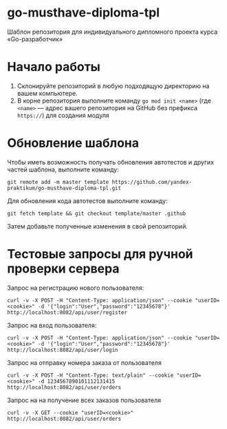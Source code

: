 # go-musthave-diploma-tpl

Шаблон репозитория для индивидуального дипломного проекта курса «Go-разработчик»

# Начало работы

1. Склонируйте репозиторий в любую подходящую директорию на вашем компьютере.
2. В корне репозитория выполните команду `go mod init <name>` (где `<name>` — адрес вашего репозитория на GitHub без
   префикса `https://`) для создания модуля

# Обновление шаблона

Чтобы иметь возможность получать обновления автотестов и других частей шаблона, выполните команду:

```
git remote add -m master template https://github.com/yandex-praktikum/go-musthave-diploma-tpl.git
```

Для обновления кода автотестов выполните команду:

```
git fetch template && git checkout template/master .github
```

Затем добавьте полученные изменения в свой репозиторий.

# Тестовые запросы для ручной проверки сервера

Запрос на регистрацию нового пользователя:

```
curl -v -X POST -H "Content-Type: application/json" --cookie "userID=<cookie>" -d '{"login":"User","password":"12345678"}' http://localhost:8082/api/user/register
```

Запрос на вход пользователя:
```
curl -v -X POST -H "Content-Type: application/json" --cookie "userID=<cookie>" -d '{"login":"User","password":"12345678"}' http://localhost:8082/api/user/login
```

Запрос на отправку номера заказа от пользователя
```
curl -v -X POST -H "Content-Type: text/plain" --cookie "userID=<cookie>" -d 1234567890101112131415 http://localhost:8082/api/user/orders
```
Запрос на на получение всех заказов пользователя
```
curl -v -X GET --cookie "userID=<cookie>" http://localhost:8082/api/user/orders
```